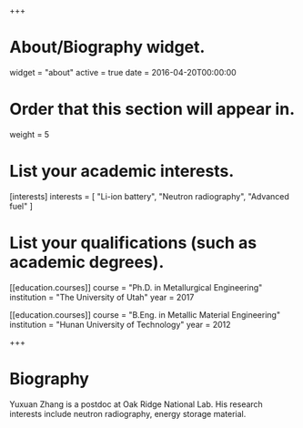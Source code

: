 +++
# About/Biography widget.
widget = "about"
active = true
date = 2016-04-20T00:00:00

# Order that this section will appear in.
weight = 5

# List your academic interests.
[interests]
  interests = [
    "Li-ion battery",
    "Neutron radiography",
    "Advanced fuel"
  ]

# List your qualifications (such as academic degrees).
[[education.courses]]
  course = "Ph.D. in Metallurgical Engineering"
  institution = "The University of Utah"
  year = 2017

[[education.courses]]
  course = "B.Eng. in Metallic Material Engineering"
  institution = "Hunan University of Technology"
  year = 2012
 
+++

# Biography

Yuxuan Zhang is a postdoc at Oak Ridge National Lab. His research interests include neutron radiography, energy storage material.
